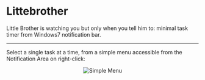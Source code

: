 # Littebrother
Little Brother is watching you but only when you tell him to: minimal task timer from Windows7 notification bar.

------
Select a single task at a time, from a simple menu accessible from the Notification Area on right-click:
<p align="center">
  <img alt="Simple Menu" src="https://github.com/androuchka/littebrother/blob/master/Screenshots/Menu.png">
</p>
